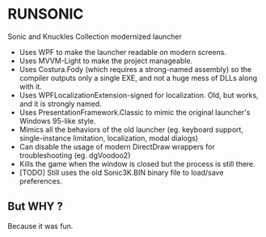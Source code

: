 # RUNSONIC
Sonic and Knuckles Collection modernized launcher

* Uses WPF to make the launcher readable on modern screens.
* Uses MVVM-Light to make the project manageable.
* Uses Costura.Fody (which requires a strong-named assembly) so the compiler outputs only a single EXE, and not a huge mess of DLLs along with it.
* Uses WPFLocalizationExtension-signed for localization. Old, but works, and it is strongly named.
* Uses PresentationFramework.Classic to mimic the original launcher's Windows 95-like style.
* Mimics all the behaviors of the old launcher (eg. keyboard support, single-instance limitation, localization, modal dialogs)
* Can disable the usage of modern DirectDraw wrappers for troubleshooting (eg. dgVoodoo2)
* Kills the game when the window is closed but the process is still there.
* [TODO] Still uses the old Sonic3K.BIN binary file to load/save preferences.

But WHY ?
----------
Because it was fun.
